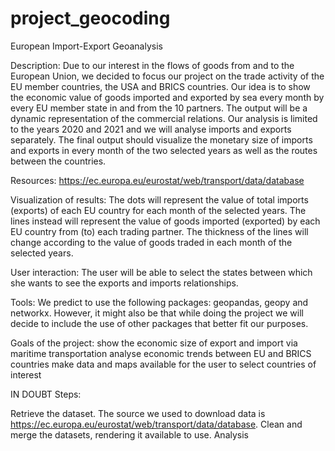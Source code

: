 # project_geocoding
European Import-Export Geoanalysis

Description:
Due to our interest in the flows of goods from and to the European Union, we decided to focus our project on the trade activity of the EU member countries, the USA and BRICS countries. Our idea is to show the economic value of goods imported and exported by sea every month by every EU member state in and from the 10 partners. The output will be a dynamic representation of the commercial relations. Our analysis is limited to the years 2020 and 2021 and we will analyse imports and exports separately.
The final output should visualize the monetary size of imports and exports in every month of the two selected years as well as the routes between the countries. 

Resources: 
https://ec.europa.eu/eurostat/web/transport/data/database

Visualization of results: 
The dots will represent the value of total imports (exports) of each EU country for each month of the selected years. 
The lines instead will represent the value of goods imported (exported) by each EU country from (to) each trading partner. 
The thickness of the lines will change according to the value of goods traded in each month of the selected years. 

User interaction: 
The user will be able to select the states between which she wants to see the exports and imports relationships. 

Tools:
We predict to use the following packages: geopandas, geopy and networkx. However, it might also be that while doing the project we will decide to include the use of other packages that better fit our purposes. 

Goals of the project:
show the economic size of export and import via maritime transportation 
analyse economic trends between EU and BRICS countries
make data and maps available for the user to select countries of interest 

IN DOUBT
Steps: 

Retrieve the dataset. The source we used to download data is https://ec.europa.eu/eurostat/web/transport/data/database. 
Clean and merge the datasets, rendering it available to use. 
Analysis 

